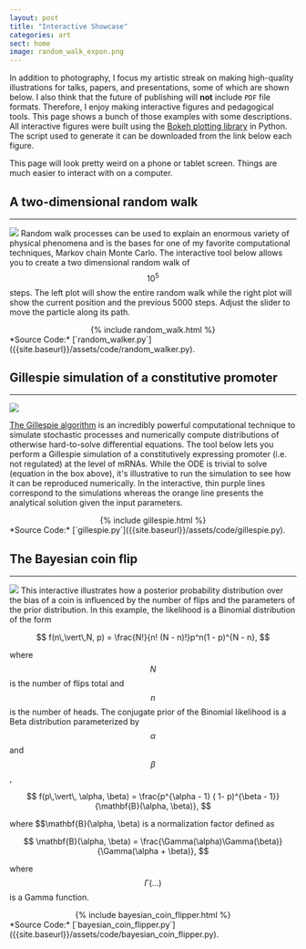```yaml
---
layout: post
title: "Interactive Showcase"
categories: art
sect: home
image: random_walk_expon.png
---
```


In addition to photography, I focus my artistic streak on making high-quality
illustrations for talks, papers, and presentations, some of which are shown
below. I also think that the future of publishing will **not** include `PDF`
file formats. Therefore, I enjoy making interactive figures and pedagogical
tools. This page shows a bunch of those examples with some descriptions. All
interactive figures were built using the [Bokeh plotting
library](http://bokeh.pydata.org) in Python. The script used to generate it
can be downloaded from the link below each figure.
 

This page will look pretty weird on a phone or tablet screen. Things are much
easier to interact with on a computer.



## A two-dimensional random walk
---
![]({{site.baseurl}}/assets/img/diffusion_bug.svg)
Random walk processes can be used to explain an enormous variety of physical
phenomena and is the bases for one of my favorite computational techniques,
Markov chain Monte Carlo. The interactive tool below allows you to create a two
dimensional random walk of $$10^5$$ steps. The left plot will show the entire
random walk while the right plot will show the current position and the previous
5000 steps. Adjust the slider to move the particle along its path. 

<center>
{% include random_walk.html %}
</center>
*Source Code:* [`random_walker.py`]({{site.baseurl}}/assets/code/random_walker.py).




## Gillespie simulation of a constitutive promoter
---
![]({{site.baseurl}}/assets/img/constitutive_promoter.svg)

[The Gillespie algorithm](https://en.wikipedia.org/wiki/Gillespie_algorithm) is an incredibly powerful computational technique to
simulate stochastic processes and numerically compute distributions of otherwise
hard-to-solve differential equations. The tool below lets you perform a
Gillespie simulation of a constitutively expressing promoter (i.e. not
regulated) at the level of mRNAs. While the ODE is trivial to solve (equation in
the box above), it's illustrative to run the simulation to see how it can be
reproduced numerically. In the interactive, thin purple lines correspond to the simulations
whereas the orange line presents the analytical solution given the input parameters.

<center>
{% include gillespie.html %}
</center>
*Source Code:* [`gillespie.py`]({{site.baseurl}}/assets/code/gillespie.py).


## The Bayesian coin flip
---
![]({{site.baseurl}}/assets/img/coin_flip.svg)
This interactive illustrates how a posterior probability distribution over the
bias of a coin is influenced by the number of flips and the parameters of the
prior distribution. In this example, the likelihood is a Binomial distribution
of the form

$$
f(n\,\vert\,N, p) = \frac{N!}{n! (N - n)!}p^n(1 - p)^{N - n},
$$

where $$N$$ is the number of flips total and $$n$$ is the number of heads. The 
conjugate prior of the Binomial likelihood is a Beta distribution parameterized 
by $$\alpha$$ and $$\beta$$, 

$$
f(p\,\vert\, \alpha, \beta) = \frac{p^{\alpha - 1} ( 1- p)^{\beta -
1}}{\mathbf{B}(\alpha, \beta)},
$$

where $$\mathbf{B}(\alpha, \beta) is a normalization factor defined as 

$$
\mathbf{B}(\alpha, \beta) = \frac{\Gamma(\alpha)\Gamma(\beta)}{\Gamma(\alpha + \beta)},
$$

where $$\Gamma(\dots)$$ is a Gamma function. 

<center>
{% include bayesian_coin_flipper.html %}
</center>
*Source Code:* [`bayesian_coin_flipper.py`]({{site.baseurl}}/assets/code/bayesian_coin_flipper.py).



